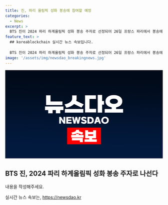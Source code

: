```yaml
---
title: 진, 파리 올림픽 성화 봉송에 참여할 예정
categories:
  - News
excerpt: >
  BTS 진이 2024 파리 하계올림픽 성화 봉송 주자로 선정되어 26일 프랑스 파리에서 봉송에 참여할 예정이다. 성화는 그리스에서 출발하여 프랑스로 이동 중이며, 세계적으로 유명한 BTS 멤버로서 스스로를 사랑하자는 메시지와 평화 등의 가치를 강조해왔기에 주목받고 있다. 진은 음악활동을 통해 이러한 가치를 전파하고, 이번 봉송에는 세계 각국의 유명인뿐만 아니라 니스 테러 생존자 등 다양한 주자들이 참여한다.
feature_text: >
  ## koreablockchain 실시간 뉴스 속보입니다.

  BTS 진이 2024 파리 하계올림픽 성화 봉송 주자로 선정되어 26일 프랑스 파리에서 봉송에 참여할 예정이다. 성화는 그리스에서 출발하여 프랑스로 이동 중이며, 세계적으로 유명한 BTS 멤버로서 스스로를 사랑하자는 메시지와 평화 등의 가치를 강조해왔기에 주목받고 있다. 진은 음악활동을 통해 이러한 가치를 전파하고, 이번 봉송에는 세계 각국의 유명인뿐만 아니라 니스 테러 생존자 등 다양한 주자들이 참여한다.
image: '/assets/img/newsdao_breakingnews.jpg'
---
```


<p><img src="/assets/img/newsdao_breakingnews.jpg" alt="koreablockchain 속보" /></p>

<h2 data-ke-size="size26">BTS 진, 2024 파리 하계올림픽 성화 봉송 주자로 나선다</h2>

<p>내용을 작성해주세요.</p>
실시간 뉴스 속보는, <a href="https://newsdao.kr" rel="dofollow">https://newsdao.kr</a>


